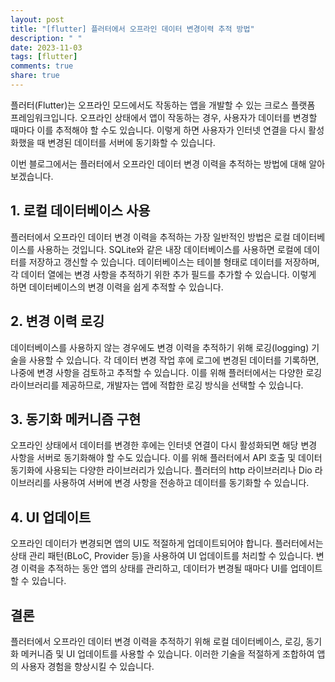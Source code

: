 ```yaml
---
layout: post
title: "[flutter] 플러터에서 오프라인 데이터 변경이력 추적 방법"
description: " "
date: 2023-11-03
tags: [flutter]
comments: true
share: true
---
```


플러터(Flutter)는 오프라인 모드에서도 작동하는 앱을 개발할 수 있는 크로스 플랫폼 프레임워크입니다. 오프라인 상태에서 앱이 작동하는 경우, 사용자가 데이터를 변경할 때마다 이를 추적해야 할 수도 있습니다. 이렇게 하면 사용자가 인터넷 연결을 다시 활성화했을 때 변경된 데이터를 서버에 동기화할 수 있습니다.

이번 블로그에서는 플러터에서 오프라인 데이터 변경 이력을 추적하는 방법에 대해 알아보겠습니다.

## 1. 로컬 데이터베이스 사용

플러터에서 오프라인 데이터 변경 이력을 추적하는 가장 일반적인 방법은 로컬 데이터베이스를 사용하는 것입니다. SQLite와 같은 내장 데이터베이스를 사용하면 로컬에 데이터를 저장하고 갱신할 수 있습니다. 데이터베이스는 테이블 형태로 데이터를 저장하며, 각 데이터 열에는 변경 사항을 추적하기 위한 추가 필드를 추가할 수 있습니다. 이렇게 하면 데이터베이스의 변경 이력을 쉽게 추적할 수 있습니다.

## 2. 변경 이력 로깅

데이터베이스를 사용하지 않는 경우에도 변경 이력을 추적하기 위해 로깅(logging) 기술을 사용할 수 있습니다. 각 데이터 변경 작업 후에 로그에 변경된 데이터를 기록하면, 나중에 변경 사항을 검토하고 추적할 수 있습니다. 이를 위해 플러터에서는 다양한 로깅 라이브러리를 제공하므로, 개발자는 앱에 적합한 로깅 방식을 선택할 수 있습니다.

## 3. 동기화 메커니즘 구현

오프라인 상태에서 데이터를 변경한 후에는 인터넷 연결이 다시 활성화되면 해당 변경 사항을 서버로 동기화해야 할 수도 있습니다. 이를 위해 플러터에서 API 호출 및 데이터 동기화에 사용되는 다양한 라이브러리가 있습니다. 플러터의 http 라이브러리나 Dio 라이브러리를 사용하여 서버에 변경 사항을 전송하고 데이터를 동기화할 수 있습니다.

## 4. UI 업데이트

오프라인 데이터가 변경되면 앱의 UI도 적절하게 업데이트되어야 합니다. 플러터에서는 상태 관리 패턴(BLoC, Provider 등)을 사용하여 UI 업데이트를 처리할 수 있습니다. 변경 이력을 추적하는 동안 앱의 상태를 관리하고, 데이터가 변경될 때마다 UI를 업데이트할 수 있습니다.

## 결론

플러터에서 오프라인 데이터 변경 이력을 추적하기 위해 로컬 데이터베이스, 로깅, 동기화 메커니즘 및 UI 업데이트를 사용할 수 있습니다. 이러한 기술을 적절하게 조합하여 앱의 사용자 경험을 향상시킬 수 있습니다.
